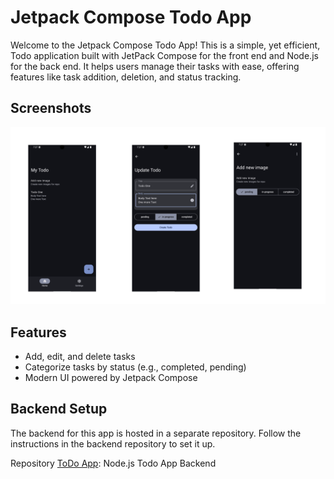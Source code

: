  
# Jetpack Compose Todo App  

Welcome to the Jetpack Compose Todo App! This is a simple, yet efficient, Todo application built with JetPack Compose for the front end and Node.js for the back end. It helps users manage their tasks with ease, offering features like task addition, deletion, and status tracking.

## Screenshots
<img width="1604"  src="appimages/banner.png?raw=true">

## Features  
- Add, edit, and delete tasks  
- Categorize tasks by status (e.g., completed, pending)  
- Modern UI powered by Jetpack Compose  


## Backend Setup

The backend for this app is hosted in a separate repository. Follow the instructions in the backend repository to set it up.

Repository [ToDo App](https://github.com/girish54321/Todo_app-api): Node.js Todo App Backend